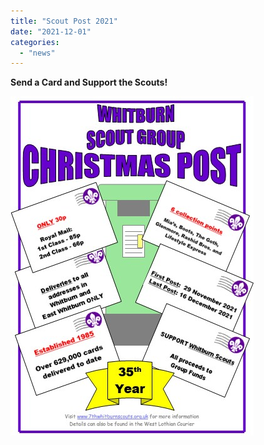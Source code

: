 ```yaml
---
title: "Scout Post 2021"
date: "2021-12-01"
categories: 
  - "news"
---
```


**Send a Card and Support the Scouts!**

![](images/892b1-scout-post-flyer-2021.jpg)
